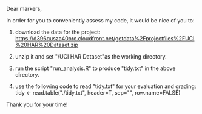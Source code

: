 Dear markers,

In order for you to conveniently assess my code, it would be nice of you to:

1) download the data for the project: 
https://d396qusza40orc.cloudfront.net/getdata%2Fprojectfiles%2FUCI%20HAR%20Dataset.zip 

2) unzip it and set "/UCI HAR Dataset"as the working directory.

3) run the script "run_analysis.R" to produce "tidy.txt" in the above directory.

4) use the following code to read "tidy.txt" for your evaluation and grading:
tidy <- read.table("./tidy.txt", header=T, sep="", row.name=FALSE)


Thank you for your time!